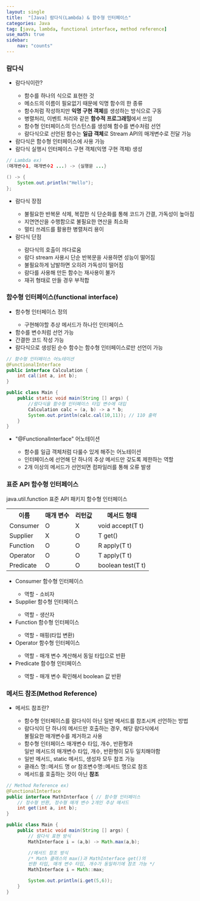 ```yaml
---
layout: single
title:  "[Java] 람다식(Lambda) & 함수형 인터페이스"
categories: Java
tag: [java, lambda, functional interface, method reference]
use_math: true
sidebar:
    nav: "counts"
---
```


### 람다식
<ul>
    <li>람다식이란?</li>
    <ul>
        <li>함수를 하나의 식으로 표현한 것</li>
        <li>메소드의 이름이 필요없기 때문에 익명 함수의 한 종류</li>
        <li>함수처럼 작성하지만 <b>익명 구현 객체</b>를 생성하는 방식으로 구동</li>
        <li>병렬처리, 이벤트 처리와 같은 <b>함수적 프로그래밍</b>에서 쓰임</li>
        <li>함수형 인터페이스의 인스턴스를 생성해 함수를 변수처럼 선언</li>
        <li>람다식으로 선언된 함수는 <b>일급 객체</b>로 Stream API의 매개변수로 전달 가능</li>
    </ul>
    <li>람다식은 함수형 인터페이스에 사용 가능</li>
    <li>람다식 실행시 인터페이스 구현 객체(익명 구현 객체) 생성</li>
</ul>

```java
// Lambda ex)
(매개변수1, 매개변수2 ...) -> {실행문 ...}

() -> { 
    System.out.println("Hello"); 
};
```
<ul>
    <li>람다식 장점</li>
    <ul>
        <li>불필요한 반복문 삭제, 복잡한 식 단순화를 통해 코드가 간결, 가독성이 높아짐</li>
        <li>지연연산을 수행함으로 불필요한 연산을 최소화</li>
        <li>멀티 쓰레드를 활용한 병렬처리 용이</li>
    </ul>
    <li>람다식 단점</li>
    <ul>
        <li>람다식의 호출이 까다로움</li>
        <li>람다 stream 사용시 단순 반복문을 사용하면 성능이 떨어짐</li>
        <li>불필요하게 남발하면 오히려 가독성이 떨어짐
        </li>
        <li>람다를 사용해 만든 함수는 재사용이 불가</li>
        <li>재귀 형태로 만들 경우 부적합</li>
    </ul>
</ul>

### 함수형 인터페이스(functional interface)

<ul>
    <li>함수형 인터페이스 정의</li>
    <ul>
        <li>구현해야할 추상 메서드가 하나인 인터페이스
        </li>
    </ul>
    <li>함수를 변수처럼 선언 가능</li>
    <li>간결한 코드 작성 가능</li>
    <li>람다식으로 생성된 순수 함수는 함수형 인터페이스로만 선언이 가능</li>
</ul>

```java
// 함수형 인터페이스 어노테이션
@FunctionalInterface
public interface Calculation {
    int cal(int a, int b);
}

public class Main {
    public static void main(String [] args) {
        //람다식을 함수형 인터페이스 타입 변수에 대입
        Calculation calc = (a, b) -> a * b;
        System.out.println(calc.cal(10,11)); // 110 출력
    }
}

```
<ul>
    <li>"@FunctionalInterface" 어노테이션</li>
    <ul>
        <li>함수를 일급 객체처럼 다룰수 있게 해주는 어노테이션</li>
        <li>인터페이스에 선언해 단 하나의 추상 메서드만 갖도록 제한하는 역할</li>
        <li>2개 이상의 메서드가 선언되면 컴파일러를 통해 오류 발생</li>
    </ul>
</ul>

### 표준 API 함수형 인터페이스

<table>
    java.util.function 표준 API 패키지 함수형 인터페이스
    <tr>
        <th>이름</th><th>매개 변수</th><th>
        리턴값</th><th>메서드 형태</th>
    </tr>
    <tr>
        <td>Consumer</td><td>O</td><td>X</td><td>
        void accept(T t)</td>
    </tr>
    <tr>
        <td>Supplier</td><td>X</td><td>O</td><td>
        T get()</td>
    </tr>
    <tr>
        <td>Function</td><td>O</td><td>O</td><td>
        R apply(T t)</td>
    </tr>
    <tr>
        <td>Operator</td><td>O</td><td>O</td><td>
        T apply(T t)</td>
    </tr>
    <tr>
        <td>Predicate</td><td>O</td><td>O</td><td>
        boolean test(T t)</td>
    </tr>
</table>

<ul>
    <li>Consumer 함수형 인터페이스</li>
    <ul>
        <li>역할 - 소비자</li>
    </ul>
    <li>Supplier 함수형 인터페이스</li>
    <ul>
        <li>역할 - 생산자</li>
    </ul>
    <li>Function 함수형 인터페이스</li>
    <ul>
        <li>역할 - 매핑(타입 변환)</li>
    </ul>
    <li>Operator 함수형 인터페이스</li>
    <ul>
        <li>역할 - 매개 변수 계산해서 동일 타입으로 반환</li>
    </ul>
    <li>Predicate 함수형 인터페이스</li>
    <ul>
        <li>역할 - 매개 변수 확인해서 boolean 값 반환</li>
    </ul>
</ul>

### 메서드 참조(Method Reference)
<ul>
    <li>메서드 참조란?</li>
    <ul>
        <li>함수형 인터페이스를 람다식이 아닌 일반 메서드를 참조시켜 선언하는 방법</li>
        <li>람다식이 단 하나의 메서드만 호출하는 경우, 해당 람다식에서 
        <br>불필요한 매개변수를 제거하고 사용</li>
        <li>함수형 인터페이스 매개변수 타입, 개수, 반환형과 <br>
        일반 메서드의 매개변수 타입, 개수, 반환형이 모두 일치해야함</li>
        <li>일반 메서드, static 메서드, 생성자 모두 참조 가능</li>
        <li>클래스 명::메서드 명 or 참조변수명::메서드 명으로 참조</li>
        <li>메서드를 호출하는 것이 아닌 <b>참조</b></li>
    </ul>
</ul>

```java
// Method Reference ex)
@FunctionalInterface
public interface MathInterface { // 함수형 인터페이스
    // 정수형 반환, 정수형 매개 변수 2개인 추상 메서드
    int get(int a, int b);
}

public class Main {
    public static void main(String [] args) {
        // 람다식 표현 방식
        MathInterface i = (a,b) -> Math.max(a,b);

        //메서드 참조 방식
        /* Math 클래스의 max()과 MathInterface get()의 
        반환 타입, 매개 변수 타입, 개수가 동일하기에 참조 가능 */
        MathInterface i = Math::max;

        System.out.println(i.get(5,6));
    }
}
```